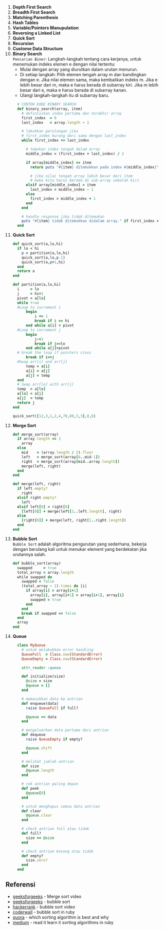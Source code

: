 1. **Depth First Search**
2. **Breadth First Search**
3. **Matching Parenthesis**
4. **Hash Tables**
5. **Variable/Pointers Manupulation**
6. **Reversing a Linked List**
7. **Quick Sort**
8. **Recursion**
9. **Custome Data Structure**
10. **Binary Search**  
    `Pencarian Biner`: Langkah-langkah tentang cara kerjanya, untuk menemukan indeks elemen e dengan nilai tertentu:
    * Mulai dengan array yang diurutkan dalam urutan menurun.
    * Di setiap langkah: Pilih elemen tengah array m dan bandingkan dengan e. Jika nilai elemen sama, maka kembalikan indeks m. Jika e lebih besar dari m, maka e harus berada di subarray kiri. Jika m lebih besar dari e, maka e harus berada di subarray kanan.
    * Ulangi langkah-langkah itu di subarray baru.
    ```ruby
      # CONTOH KODE BINARY SEARCH
      def binary_search(array, item)
        # definisikan index pertama dan terakhir array
        first_index  = 0
        last_index   = array.length - 1

        # lakukkan perulangan jika 
        # first_index kurang dari sama dengan last_index
        while first_index <= last_index

          # temukan index tengah dalam array
          middle_index = (first_index + last_index) / 2

          if array[middle_index] == item
            return puts "#{item} ditemukkan pada index #{middle_index}"

            # jika nilai tengah array lebih besar dari item
            # maka kita harus berada di sub-array sebelah kiri
          elsif array[middle_index] > item
            last_index = middle_index - 1
          else
            first_index = middle_index + 1
          end
        end

        # handle response jika tidak ditemukan
        puts "#{item} tidak ditemukkan didalam array." if first_index > last_index
      end
    ```
11. **Quick Sort**
    ```ruby
    def quick_sort(a,lo,hi)
      if lo < hi
        p = partition(a,lo,hi)
        quick_sort(a,lo,p-1)
        quick_sort(a,p+1,hi)
      end
      return a
    end

    def partition(a,lo,hi)
      i     = lo
      j     = hi+1
      pivot = a[lo]
      while true
      #Loop to increment i
          begin
              i += 1
              break if i == hi
          end while a[i] < pivot
      #Loop to increment j
          begin 
              j-=1
              break if j==lo
          end while a[j]>pivot
      # break the loop if pointers cross
          break if i>=j
      #Swap arr[i] and arr[j]
          temp = a[i]
          a[i] = a[j]
          a[j] = temp
      end
      # Swap arr[lo] with arr[j]
      temp  = a[lo]
      a[lo] = a[j]
      a[j]  = temp
      return j
    end

    quick_sort([12,3,1,2,4,70,89,3,3],0,8)
    ```
12. **Merge Sort**
    ```ruby
    def merge_sort(array)
      if array.length <= 1
        array
      else
        mid    = (array.length / 2).floor
        left   = merge_sort(array[0..mid-1])
        right  = merge_sort(array[mid..array.length])
        merge(left, right)
      end
    end

    def merge(left, right)
      if left.empty?
        right
      elsif right.empty?
        left
      elsif left[0] < right[0]
        [left[0]] + merge(left[1..left.length], right)
      else
        [right[0]] + merge(left, right[1..right.length])
      end
    end
    ```
13. **Bubble Sort**  
    `Bubble Sort` adalah algoritma pengurutan yang sederhana, bekerja dengan berulang kali untuk menukar element yang berdekatan jika urutannya salah.
    ```ruby
    def bubble_sort(array)
      swapped     = true
      total_array = array.length
      while swapped do
        swapped = false
        (total_array - 1).times do |i|
          if array[i] > array[i+1]
            array[i], array[i+1] = array[i+1], array[i]
            swapped = true
          end
        end
        break if swapped == false
      end
      array
    end
    ```
14. **Queue**
    ```ruby
      class MyQueue
        # untuk melakukkan error handling
        QueueFull  = Class.new(StandardError)
        QueueEmpty = Class.new(StandardError)

        attr_reader :queue

        def initialize(size)
          @size = size
          @queue = []
        end

        # memasukkan data ke antrian
        def enqueue(data)
          raise QueueFull if full?

          @queue << data
        end

        # mengeluarkan data pertama dari antrian
        def dequeue
          raise QueueEmpty if empty?

          @queue.shift
        end

        # melihat jumlah antrian
        def size
          @queue.length
        end

        # cek antrian paling depan
        def peek
          @queue[0]
        end

        # untuk menghapus semua data antrian
        def clear
          @queue.clear
        end

        # check antrian full atau tidak
        def full?
          size == @size
        end

        # check antrian kosong atau tidak
        def empty?
          size.zero?
        end
      end
    ```


## Referensi
* [geeksforgeeks](https://www.youtube.com/watch?v=JSceec-wEyw) - Merge sort video
* [geeksforgeeks](https://www.geeksforgeeks.org/bubble-sort/) - bubble sort
* [hackerrank](https://www.youtube.com/watch?v=6Gv8vg0kcHc) - bubble sort video
* [coderwall](https://coderwall.com/p/ssdcua/bubble-sort-in-ruby) - bubble sort in ruby
* [quora](https://www.quora.com/Which-sorting-algorithm-is-best-and-why) - which sorting algorithm is best and why
* [medium](https://medium.com/@limichelle21/read-it-learn-it-build-it-sorting-algorithms-in-ruby-ead04b04baa6) - read it learn it sorting algorithms in ruby
